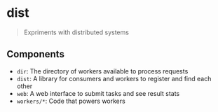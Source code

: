 # dist

> Expriments with distributed systems

## Components

- `dir`: The directory of workers available to process requests
- `dist`: A library for consumers and workers to register and find each other
- `web`: A web interface to submit tasks and see result stats
- `workers/*`: Code that powers workers
